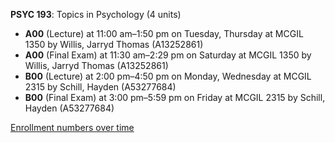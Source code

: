 **PSYC 193**: Topics in Psychology (4 units)

- **A00** (Lecture) at 11:00 am–1:50 pm on Tuesday, Thursday at MCGIL 1350 by Willis, Jarryd Thomas (A13252861)
- **A00** (Final Exam) at 11:30 am–2:29 pm on Saturday at MCGIL 1350 by Willis, Jarryd Thomas (A13252861)
- **B00** (Lecture) at 2:00 pm–4:50 pm on Monday, Wednesday at MCGIL 2315 by Schill, Hayden (A53277684)
- **B00** (Final Exam) at 3:00 pm–5:59 pm on Friday at MCGIL 2315 by Schill, Hayden (A53277684)

[Enrollment numbers over time](./PSYC193.tsv)
